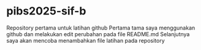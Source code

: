 # pibs2025-sif-b
Repository pertama untuk latihan github
Pertama tama saya menggunakan github dan melakukan edit perubahan pada file README.md
Selanjutnya saya akan mencoba menambahkan file latihan pada repository

